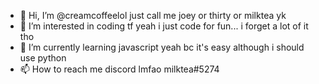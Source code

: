 - 👋 Hi, I’m @creamcoffeelol
just call me joey or thirty or milktea yk
- 👀 I’m interested in coding tf
yeah i just code for fun... i forget a lot of it tho
- 🌱 I’m currently learning javascript
yeah bc it's easy although i should use python
- 📫 How to reach me discord lmfao
milktea#5274

<!---
creamcoffeelol/creamcoffeelol is a ✨ special ✨ repository because its `README.md` (this file) appears on your GitHub profile.
You can click the Preview link to take a look at your changes.
--->
